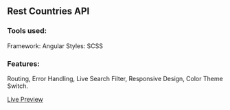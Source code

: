 ## Rest Countries API

[](./Screenshot.png)

### Tools used:

Framework: Angular
Styles: SCSS

### Features:

Routing, Error Handling, Live Search Filter, Responsive Design, Color Theme Switch.

[Live Preview](#)
